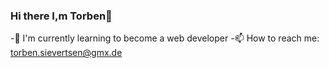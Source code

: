 ### Hi there I,m Torben👋

-🌱 I'm currently learning to become a web developer
-📫 How to reach me: torben.sievertsen@gmx.de


